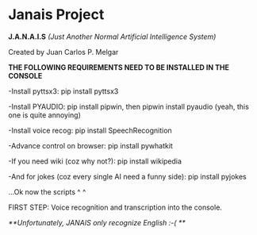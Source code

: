 # Janais Project

**J.A.N.A.I.S** _(Just Another Normal Artificial Intelligence System)_


Created by Juan Carlos P. Melgar




**THE FOLLOWING REQUIREMENTS NEED TO BE INSTALLED IN THE CONSOLE**

-Install pyttsx3: pip install pyttsx3

-Install PYAUDIO: pip install pipwin, then  pipwin install pyaudio (yeah, this one is quite annoying)

-Install voice recog: pip install SpeechRecognition

-Advance control on browser: pip install pywhatkit

-If you need wiki (coz why not?): pip install wikipedia

-And for jokes (coz every single AI need a funny side): pip install pyjokes


...Ok now the scripts ^ ^

FIRST STEP: Voice recognition and transcription into the console.

_**Unfortunately, JANAIS only recognize English :-(  **_
